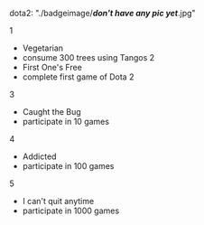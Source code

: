 dota2:
"./badgeimage/***don't have any pic yet***.jpg"

1
- Vegetarian
- consume 300 trees using Tangos
2
- First One's Free
- complete first game of Dota 2

3
- Caught the Bug
- participate in 10 games

4
- Addicted
- participate in 100 games

5
- I can't quit anytime
- participate in 1000 games